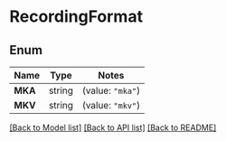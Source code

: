 # RecordingFormat

## Enum

Name | Type | Notes
------------ | ------------- | -------------
**MKA** | string | (value: `"mka"`)
**MKV** | string | (value: `"mkv"`)


[[Back to Model list]](../README.md#documentation-for-models) [[Back to API list]](../README.md#documentation-for-api-endpoints) [[Back to README]](../README.md)


